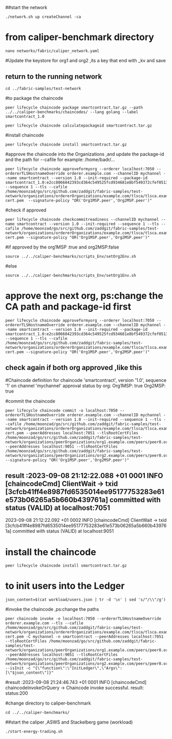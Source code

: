 ##start the network
	
	./network.sh up createChannel -ca	
# from caliper-benchmark directory 
	nano networks/fabric/caliper_network.yaml
#Update the keystore for org1 and org2 ,its a key that end with _kv and save
## return to the running network
	cd ../fabric-samples/test-network
#to package the chaincode 

	peer lifecycle chaincode package smartcontract.tar.gz --path ../../caliper-benchmarks/chaincodes/ --lang golang --label smartcontract_1.0

	peer lifecycle chaincode calculatepackageid smartcontract.tar.gz
#install chaincode 

	peer lifecycle chaincode install smartcontract.tar.gz
#approve the chaincode into the Organizations ,and update the package-id and the path for --cafile for example: /home/badr/...

	peer lifecycle chaincode approveformyorg --orderer localhost:7050 --ordererTLSHostnameOverride orderer.example.com --channelID mychannel --name smartcontract --version 1.0 --init-required --package-id smartcontract_1.0:e2cc8066842393cd364c549525fcd934681e8bf549372cfef05138b5c464bd64 --sequence 1 --tls --cafile /home/moonzad/go/src/github.com/zaddgit/fabric-samples/test-network/organizations/ordererOrganizations/example.com/tlsca/tlsca.example.com-cert.pem  --signature-policy "OR('Org1MSP.peer','Org2MSP.peer')"
#check if approved
	
	peer lifecycle chaincode checkcommitreadiness --channelID mychannel --name smartcontract --version 1.0 --init-required --sequence 1 --tls --cafile /home/moonzad/go/src/github.com/zaddgit/fabric-samples/test-network/organizations/ordererOrganizations/example.com/tlsca/tlsca.example.com-cert.pem --signature-policy "OR('Org1MSP.peer','Org2MSP.peer')"
#if approved by the org1MSP :true and org2MSP:false 

	source ../../caliper-benchmarks/scripts_Env/setOrg2Env.sh
#else

	source ../../caliper-benchmarks/scripts_Env/setOrg1Env.sh

# approve the next org, ps:change the CA path and package-id first 

	peer lifecycle chaincode approveformyorg --orderer localhost:7050 --ordererTLSHostnameOverride orderer.example.com --channelID mychannel --name smartcontract --version 1.0 --init-required --package-id smartcontract_1.0:e2cc8066842393cd364c549525fcd934681e8bf549372cfef05138b5c464bd64 --sequence 1 --tls --cafile /home/moonzad/go/src/github.com/zaddgit/fabric-samples/test-network/organizations/ordererOrganizations/example.com/tlsca/tlsca.example.com-cert.pem --signature-policy "OR('Org1MSP.peer','Org2MSP.peer')"
## check again if both org approved ,like this 
#Chaincode definition for chaincode 'smartcontract', version '1.0', sequence '1' on channel 'mychannel' approval status by org:
Org1MSP: true
Org2MSP: true

#commit the chaincode 

	peer lifecycle chaincode commit -o localhost:7050 --ordererTLSHostnameOverride orderer.example.com --channelID mychannel --name smartcontract --version 1.0 --init-required --sequence 1 --tls --cafile /home/moonzad/go/src/github.com/zaddgit/fabric-samples/test-network/organizations/ordererOrganizations/example.com/tlsca/tlsca.example.com-cert.pem --peerAddresses localhost:7051 --tlsRootCertFiles /home/moonzad/go/src/github.com/zaddgit/fabric-samples/test-network/organizations/peerOrganizations/org1.example.com/peers/peer0.org1.example.com/tls/ca.crt --peerAddresses localhost:9051 --tlsRootCertFiles /home/moonzad/go/src/github.com/zaddgit/fabric-samples/test-network/organizations/peerOrganizations/org2.example.com/peers/peer0.org2.example.com/tls/ca.crt --signature-policy "OR('Org1MSP.peer','Org2MSP.peer')"
## result :2023-09-08 21:12:22.088 +01 0001 INFO [chaincodeCmd] ClientWait -> txid [3cfcb41ff4e8987fd6535014ee95177753283e61e573b06265a5b660b439761a] committed with status (VALID) at localhost:7051
2023-09-08 21:12:22.092 +01 0002 INFO [chaincodeCmd] ClientWait -> txid [3cfcb41ff4e8987fd6535014ee95177753283e61e573b06265a5b660b439761a] committed with status (VALID) at localhost:9051

# install the chaincode 

	peer lifecycle chaincode install smartcontract.tar.gz
 # to init users into the Ledger 

 	json_content=$(cat workload/users.json | tr -d '\n' | sed 's/"/\\"/g')
  	
 
#invoke the chaincode ,ps:change the paths 

	peer chaincode invoke -o localhost:7050 --ordererTLSHostnameOverride orderer.example.com --tls --cafile /home/moonzad/go/src/github.com/zaddgit/fabric-samples/test-network/organizations/ordererOrganizations/example.com/tlsca/tlsca.example.com-cert.pem -C mychannel -n smartcontract --peerAddresses localhost:7051 --tlsRootCertFiles /home/moonzad/go/src/github.com/zaddgit/fabric-samples/test-network/organizations/peerOrganizations/org1.example.com/peers/peer0.org1.example.com/tls/ca.crt --peerAddresses localhost:9051 --tlsRootCertFiles /home/moonzad/go/src/github.com/zaddgit/fabric-samples/test-network/organizations/peerOrganizations/org2.example.com/peers/peer0.org2.example.com/tls/ca.crt --isInit -c "{\"function\":\"InitLedger\",\"Args\":[\"$json_content\"]}"

#result :2023-09-08 21:24:46.743 +01 0001 INFO [chaincodeCmd] chaincodeInvokeOrQuery -> Chaincode invoke successful. result: status:200

#change directory to caliper-benchmark 

	cd ../../caliper-benchmarks/
 ##start the caliper ,ASWS and Stackelberg game (workload)

 	./start-energy-trading.sh
